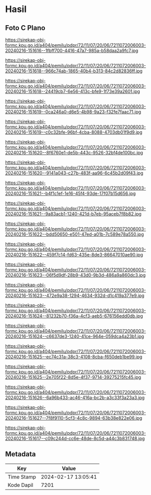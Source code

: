 # Hasil

## Foto C Plano

https://sirekap-obj-formc.kpu.go.id/a404/pemilu/pdpr/72/11/07/20/06/7211072006003-20240216-151616--1fbff700-4416-47a7-985a-b58daa2a9fc7.jpg

https://sirekap-obj-formc.kpu.go.id/a404/pemilu/pdpr/72/11/07/20/06/7211072006003-20240216-151618--966c74ab-1865-40b4-b313-84c2d82836ff.jpg

https://sirekap-obj-formc.kpu.go.id/a404/pemilu/pdpr/72/11/07/20/06/7211072006003-20240216-151618--24419cb7-6e56-413c-bfe9-1f73e39a2601.jpg

https://sirekap-obj-formc.kpu.go.id/a404/pemilu/pdpr/72/11/07/20/06/7211072006003-20240216-151619--0ca246a0-d6e5-4b98-9a23-f32fe7faac71.jpg

https://sirekap-obj-formc.kpu.go.id/a404/pemilu/pdpr/72/11/07/20/06/7211072006003-20240216-151619--c0c32bfe-96bf-4cba-8088-4703db01f9d9.jpg

https://sirekap-obj-formc.kpu.go.id/a404/pemilu/pdpr/72/11/07/20/06/7211072006003-20240216-151620--8f6760e1-de5b-443c-9526-32bf4de100bc.jpg

https://sirekap-obj-formc.kpu.go.id/a404/pemilu/pdpr/72/11/07/20/06/7211072006003-20240216-151620--9141a043-c27b-483f-aa96-6c45b2d09f43.jpg

https://sirekap-obj-formc.kpu.go.id/a404/pemilu/pdpr/72/11/07/20/06/7211072006003-20240216-151621--b4f1c1ef-1e16-45f4-93de-17f07b15d656.jpg

https://sirekap-obj-formc.kpu.go.id/a404/pemilu/pdpr/72/11/07/20/06/7211072006003-20240216-151621--9a83acb1-1240-421d-b7eb-95aceb7f8b82.jpg

https://sirekap-obj-formc.kpu.go.id/a404/pemilu/pdpr/72/11/07/20/06/7211072006003-20240216-151622--bdd50650-e501-47ed-a01b-7c589e78a550.jpg

https://sirekap-obj-formc.kpu.go.id/a404/pemilu/pdpr/72/11/07/20/06/7211072006003-20240216-151622--459f7c14-fd63-435e-8de3-86647010ae90.jpg

https://sirekap-obj-formc.kpu.go.id/a404/pemilu/pdpr/72/11/07/20/06/7211072006003-20240216-151623--06f5d9df-28b9-43d0-9b3d-486a9a860dc3.jpg

https://sirekap-obj-formc.kpu.go.id/a404/pemilu/pdpr/72/11/07/20/06/7211072006003-20240216-151623--472e9a38-1294-4634-932d-d1c419a377e9.jpg

https://sirekap-obj-formc.kpu.go.id/a404/pemilu/pdpr/72/11/07/20/06/7211072006003-20240216-151624--81232b70-f36a-4cf3-aeb5-676156edd0db.jpg

https://sirekap-obj-formc.kpu.go.id/a404/pemilu/pdpr/72/11/07/20/06/7211072006003-20240216-151624--c6637de3-1240-41ce-964e-059dca4a23b1.jpg

https://sirekap-obj-formc.kpu.go.id/a404/pemilu/pdpr/72/11/07/20/06/7211072006003-20240216-151625--ec74c31a-38c3-4108-8cba-f650deb1be99.jpg

https://sirekap-obj-formc.kpu.go.id/a404/pemilu/pdpr/72/11/07/20/06/7211072006003-20240216-151625--2e705f22-8d5e-4f37-9714-39275215fc45.jpg

https://sirekap-obj-formc.kpu.go.id/a404/pemilu/pdpr/72/11/07/20/06/7211072006003-20240216-151626--6a96b433-ac46-416a-bc2b-a3c33f3a23a3.jpg

https://sirekap-obj-formc.kpu.go.id/a404/pemilu/pdpr/72/11/07/20/06/7211072006003-20240216-151627--7f8f9110-5cf3-4c8c-9894-63b38e822e06.jpg

https://sirekap-obj-formc.kpu.go.id/a404/pemilu/pdpr/72/11/07/20/06/7211072006003-20240216-151617--c09c244d-cc6e-48de-8c5d-a44c3b831748.jpg


## Metadata

| Key        | Value               |
| ---------- | ------------------- |
| Time Stamp | 2024-02-17 13:05:41 |
| Kode Dapil | 7201                |



